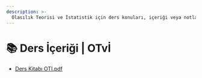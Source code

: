 ```yaml
---
description: >-
  Olasılık Teorisi ve İstatistik için ders konuları, içeriği veya notları
---
```


# 📚 Ders İçeriği \| OTvİ

<!--YPackage.YGitbookIntegration-tarafından-otomatik-oluşturulmuştur-->

- [Ders Kitabı OTI.pdf](Ders%20Kitab%C4%B1%20OTI.pdf)

<!--YPackage.YGitbookIntegration-tarafından-otomatik-oluşturulmuştur-->
